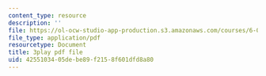 ```yaml
---
content_type: resource
description: ''
file: https://ol-ocw-studio-app-production.s3.amazonaws.com/courses/6-004-computation-structures-spring-2017/4255103405debe89f2158f601dfd8a80_EnmOjVUSfdY.pdf
file_type: application/pdf
resourcetype: Document
title: 3play pdf file
uid: 42551034-05de-be89-f215-8f601dfd8a80
---
```

